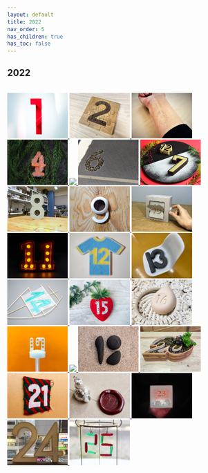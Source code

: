 ```yaml
---
layout: default
title: 2022
nav_order: 5
has_children: true
has_toc: false
---
```


## 2022

<br><a href="https://fablabsendai.github.io/acc/2022/1201.html" title="2022/12/01">
<img src="assets/2022/1201/top.jpg" width="140px">
</a>
<a href="https://fablabsendai.github.io/acc/2022/1202.html" title="2022/12/02">
<img src="assets/2022/1202/top.jpg" width="140px">
</a>
<a href="https://fablabsendai.github.io/acc/2022/1203.html" title="2022/12/03">
<img src="assets/2022/1203/top.jpg" width="140px">
</a>
<a href="https://fablabsendai.github.io/acc/2022/1204.html" title="2022/12/04">
<img src="assets/2022/1204/top.jpg" width="140px">
</a>
<a href="https://fablabsendai.github.io/acc/2022/1205.html" title="2022/12/05">
<img src="assets/2022/1205/top.jpg" width="140px">
</a>
<a href="https://fablabsendai.github.io/acc/2022/1206.html" title="2022/12/06">
<img src="assets/2022/1206/top.jpg" width="140px">
</a>
<a href="https://fablabsendai.github.io/acc/2022/1207.html" title="2022/12/07">
<img src="assets/2022/1207/top.jpg" width="140px">
</a>
<a href="https://fablabsendai.github.io/acc/2022/1208.html" title="2022/12/08">
<img src="assets/2022/1208/top.jpg" width="140px">
</a>
<a href="https://fablabsendai.github.io/acc/2022/1209.html" title="2022/12/09">
<img src="assets/2022/1209/top.jpg" width="140px">
</a>
<a href="https://fablabsendai.github.io/acc/2022/1210.html" title="2022/12/10">
<img src="assets/2022/1210/top.jpg" width="140px">
</a>
<a href="https://fablabsendai.github.io/2022/1211.html" title="2022/12/11">
<img src="assets/2022/1211/top.jpg" width="140px">
</a>
<a href="https://fablabsendai.github.io/acc/2022/1212.html" title="2022/12/12">
<img src="assets/2022/1212/top.jpg" width="140px">
</a>
<a href="https://fablabsendai.github.io/acc/2022/1213.html" title="2022/12/13">
<img src="assets/2022/1213/top.jpg" width="140px">
</a>
<a href="https://fablabsendai.github.io/acc/2022/1214.html" title="2022/12/14">
<img src="assets/2022/1214/top.jpg" width="140px">
</a>
<a href="https://fablabsendai.github.io/acc/2022/1215.html" title="2022/12/15">
<img src="assets/2022/1215/top.jpg" width="140px">
</a>
<a href="https://fablabsendai.github.io/acc/2022/1216.html" title="2022/12/16">
<img src="assets/2022/1216/top.jpg" width="140px">
</a>
<a href="https://fablabsendai.github.io/acc/2022/1217.html" title="2022/12/17">
<img src="assets/2022/1217/top.jpg" width="140px">
</a>
<a href="https://fablabsendai.github.io/acc/2022/1218.html" title="2022/12/18">
<img src="assets/2022/1218/top.jpg" width="140px">
</a>
<a href="https://fablabsendai.github.io/acc/2022/1219.html" title="2022/12/19">
<img src="assets/2022/1219/top.jpg" width="140px">
</a>
<a href="https://fablabsendai.github.io/acc/2022/1220.html" title="2022/12/20">
<img src="assets/2022/1220/top.jpg" width="140px">
</a>
<a href="https://fablabsendai.github.io/acc/2022/1221.html" title="2022/12/21">
<img src="assets/2022/1221/top.jpg" width="140px">
</a>
<a href="https://fablabsendai.github.io/acc/2022/1222.html" title="2022/12/22">
<img src="assets/2022/1222/top.jpg" width="140px">
</a>
<a href="https://fablabsendai.github.io/acc/2022/1223.html" title="2022/12/23">
<img src="assets/2022/1223/top.jpg" width="140px">
</a>
<a href="https://fablabsendai.github.io/acc/2022/1224.html" title="2022/12/24">
<img src="assets/2022/1224/top.jpg" width="140px">
</a>
<a href="https://fablabsendai.github.io/acc/2022/1225.html" title="2022/12/25">
<img src="assets/2022/1225/top.jpg" width="140px">
</a>

<br>

<br><br>